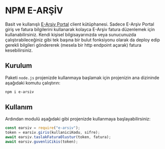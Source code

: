 # NPM E-ARŞİV

Basit ve kullanışlı [E-Arşiv Portal](https://earsivportal.efatura.gov.tr) client kütüphanesi. Sadece E-Arşiv Portal giriş ve fatura bilgilerini kullanarak kolayca E-Arşiv fatura düzenlemek için kullanabilirsiniz. Kendi kişisel bilgisayarınızda veya sunucunuzda çalıştırabileceğiniz gibi tek başına bir bulut fonksiyonu olarak da deploy edip gerekli bilgileri göndererek (mesela bir http endpoint açarak) fatura kesebilirsiniz.

## Kurulum

Paketi `node.js` projenizde kullanmaya başlamak için projenizin ana dizininde aşağıdaki komutu çalıştırın:

```sh
npm i e-arsiv
```

## Kullanım

Ardından modulü aşağıdaki gibi projenizde kullanmaya başlayabilirsiniz:

```js
const earsiv = require("e-arsiv");
token = earsiv.giris(kullaniciKodu, sifre);
await earsiv.taslakFaturaOlustur(token, fatura);
await earsiv.guvenliCikis(token);
```
